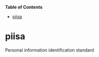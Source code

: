 <!-- START doctoc generated TOC please keep comment here to allow auto update -->
<!-- DON'T EDIT THIS SECTION, INSTEAD RE-RUN doctoc TO UPDATE -->
**Table of Contents**

- [piisa](#piisa)

<!-- END doctoc generated TOC please keep comment here to allow auto update -->

# piisa
Personal information identification standard
